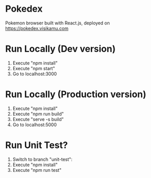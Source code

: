 # Pokedex
Pokemon browser built with React.js, deployed on https://pokedex.visikamu.com

# Run Locally (Dev version)
1. Execute "npm install"
2. Execute "npm start" 
3. Go to localhost:3000

# Run Locally (Production version)
1. Execute "npm install" 
2. Execute "npm run build" 
3. Execute "serve -s build"
4. Go to localhost:5000

# Run Unit Test?
1. Switch to branch "unit-test":
2. Execute "npm install" 
3. Execute "npm run test" 
